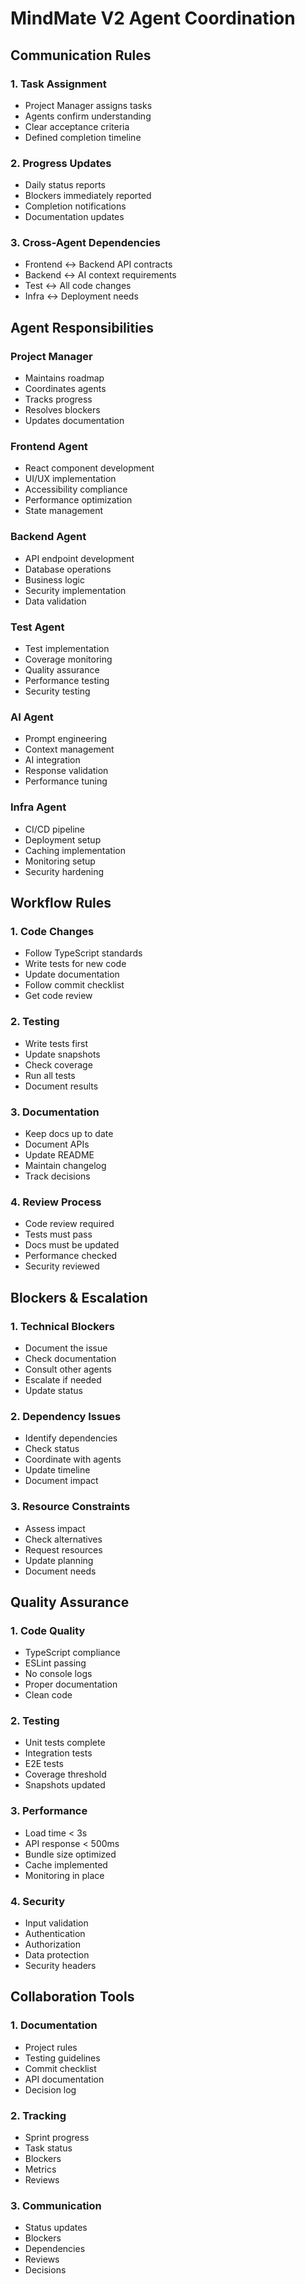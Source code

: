 # MindMate V2 Agent Coordination

## Communication Rules

### 1. Task Assignment
- Project Manager assigns tasks
- Agents confirm understanding
- Clear acceptance criteria
- Defined completion timeline

### 2. Progress Updates
- Daily status reports
- Blockers immediately reported
- Completion notifications
- Documentation updates

### 3. Cross-Agent Dependencies
- Frontend ↔ Backend API contracts
- Backend ↔ AI context requirements
- Test ↔ All code changes
- Infra ↔ Deployment needs

## Agent Responsibilities

### Project Manager
- Maintains roadmap
- Coordinates agents
- Tracks progress
- Resolves blockers
- Updates documentation

### Frontend Agent
- React component development
- UI/UX implementation
- Accessibility compliance
- Performance optimization
- State management

### Backend Agent
- API endpoint development
- Database operations
- Business logic
- Security implementation
- Data validation

### Test Agent
- Test implementation
- Coverage monitoring
- Quality assurance
- Performance testing
- Security testing

### AI Agent
- Prompt engineering
- Context management
- AI integration
- Response validation
- Performance tuning

### Infra Agent
- CI/CD pipeline
- Deployment setup
- Caching implementation
- Monitoring setup
- Security hardening

## Workflow Rules

### 1. Code Changes
- Follow TypeScript standards
- Write tests for new code
- Update documentation
- Follow commit checklist
- Get code review

### 2. Testing
- Write tests first
- Update snapshots
- Check coverage
- Run all tests
- Document results

### 3. Documentation
- Keep docs up to date
- Document APIs
- Update README
- Maintain changelog
- Track decisions

### 4. Review Process
- Code review required
- Tests must pass
- Docs must be updated
- Performance checked
- Security reviewed

## Blockers & Escalation

### 1. Technical Blockers
- Document the issue
- Check documentation
- Consult other agents
- Escalate if needed
- Update status

### 2. Dependency Issues
- Identify dependencies
- Check status
- Coordinate with agents
- Update timeline
- Document impact

### 3. Resource Constraints
- Assess impact
- Check alternatives
- Request resources
- Update planning
- Document needs

## Quality Assurance

### 1. Code Quality
- TypeScript compliance
- ESLint passing
- No console logs
- Proper documentation
- Clean code

### 2. Testing
- Unit tests complete
- Integration tests
- E2E tests
- Coverage threshold
- Snapshots updated

### 3. Performance
- Load time < 3s
- API response < 500ms
- Bundle size optimized
- Cache implemented
- Monitoring in place

### 4. Security
- Input validation
- Authentication
- Authorization
- Data protection
- Security headers

## Collaboration Tools

### 1. Documentation
- Project rules
- Testing guidelines
- Commit checklist
- API documentation
- Decision log

### 2. Tracking
- Sprint progress
- Task status
- Blockers
- Metrics
- Reviews

### 3. Communication
- Status updates
- Blockers
- Dependencies
- Reviews
- Decisions 